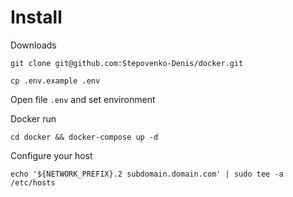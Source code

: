 # Install
Downloads

`git clone git@github.com:Stepovenko-Denis/docker.git`

`cp .env.example .env`

Open file `.env` and set environment

Docker run

`cd docker && docker-compose up -d`

Configure your host

`echo '${NETWORK_PREFIX}.2 subdomain.domain.com' | sudo tee -a /etc/hosts`